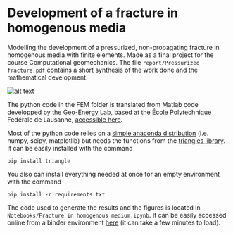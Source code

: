 # Development of a fracture in homogenous media

Modelling the development of a pressurized, non-propagating fracture in homogenous media with finite elements. Made as a final project for the course Computational geomechanics. The file ```report/Pressurized fracture.pdf``` contains a short synthesis of the work done and the mathematical development.

![alt text](../Figures/fracture_opening.gif)

The python code in the FEM folder is translated from Matlab code developped by the [Geo-Energy Lab](https://www.epfl.ch/labs/gel/fr/index-fr-html/), based at the École Polytechnique Fédérale de Lausanne, [accessible here](https://github.com/GeoEnergyLab-EPFL/Civil-423-2022/tree/week_9_tag).

Most of the python code relies on a [simple anaconda distribution](https://docs.anaconda.com/anaconda/install/index.html) (i.e. numpy, scipy, matplotlib) but needs the functions from the [triangles library](https://github.com/drufat/triangle). It can be easily installed with the command

``pip install triangle``

You also can install everything needed at once for an empty environment with the command

``pip install -r requirements.txt``

The code used to generate the results and the figures is located in ``Notebooks/Fracture in homogenous medium.ipynb``. It can be easily accessed online from a binder environment [here](https://mybinder.org/v2/gh/aleximorin/Fracture/HEAD?labpath=https%3A%2F%2Fgithub.com%2Faleximorin%2FFracture%2Fblob%2Fmain%2FNotebooks%2FFracture%2520in%2520homogenous%2520medium.ipynb) (it can take a few minutes to load).
